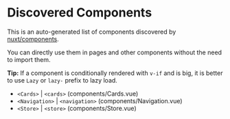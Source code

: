 # Discovered Components

This is an auto-generated list of components discovered by [nuxt/components](https://github.com/nuxt/components).

You can directly use them in pages and other components without the need to import them.

**Tip:** If a component is conditionally rendered with `v-if` and is big, it is better to use `Lazy` or `lazy-` prefix to lazy load.

- `<Cards>` | `<cards>` (components/Cards.vue)
- `<Navigation>` | `<navigation>` (components/Navigation.vue)
- `<Store>` | `<store>` (components/Store.vue)
